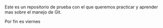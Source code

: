 Este es un repositorio de prueba con el que queremos practicar y aprender mas sobre el manejo de Git.

Por fin es viernes 
